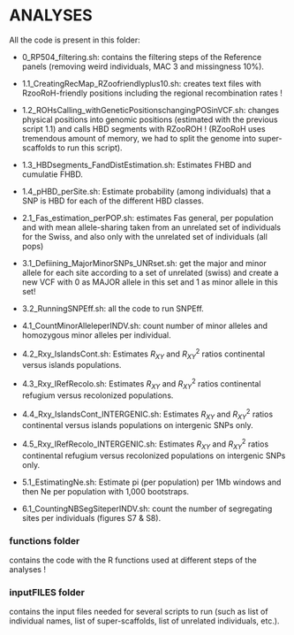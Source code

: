 # ANALYSES

All the code is present in this folder:

- 0_RP504_filtering.sh: contains the filtering steps of the Reference panels (removing weird individuals, MAC 3 and missingness 10\%).

- 1.1_CreatingRecMap_RZoofriendlyplus10.sh: creates text files with RzooRoH-friendly positions including the regional recombination rates !

- 1.2_ROHsCalling_withGeneticPositionschangingPOSinVCF.sh: changes physical positions into genomic positions (estimated with the previous script 1.1) and calls HBD segments with RZooROH ! (RZooRoH uses tremendous amount of memory, we had to split the genome into super-scaffolds to run this script).

- 1.3_HBDsegments_FandDistEstimation.sh:  Estimates FHBD and cumulatie FHBD.

- 1.4_pHBD_perSite.sh: Estimate probability (among individuals) that a SNP is HBD for each of the different HBD classes.

- 2.1_Fas_estimation_perPOP.sh: estimates Fas general,  per population and with mean allele-sharing taken from an unrelated set of individuals for the Swiss, and also only with the unrelated set of individuals (all pops)

- 3.1_Defiining_MajorMinorSNPs_UNRset.sh: get the major and minor allele for each site according to a set of unrelated (swiss) and create a new VCF with 0 as MAJOR allele in this set and 1 as minor allele in this set!

- 3.2_RunningSNPEff.sh: all the code to run SNPEff.

- 4.1_CountMinorAlleleperINDV.sh: count number of minor alleles and homozygous minor alleles per individual.

- 4.2_Rxy_IslandsCont.sh: Estimates $R_{XY}$ and $R^{2}_{XY}$ ratios continental versus islands populations.

- 4.3_Rxy_IRefRecolo.sh:  Estimates $R_{XY}$ and $R^{2}_{XY}$ ratios continental refugium versus recolonized populations.

- 4.4_Rxy_IslandsCont_INTERGENIC.sh: Estimates $R_{XY}$ and $R^{2}_{XY}$ ratios continental versus islands populations on intergenic SNPs only.

- 4.5_Rxy_IRefRecolo_INTERGENIC.sh: Estimates $R_{XY}$ and $R^{2}_{XY}$ ratios continental refugium versus recolonized populations on intergenic SNPs only.

- 5.1_EstimatingNe.sh: Estimate pi (per population) per 1Mb windows and then Ne per population with 1,000 bootstraps.

- 6.1_CountingNBSegSiteperINDV.sh: count the number of segregating sites per individuals (figures S7 \& S8).


### functions folder

contains the code with the R functions used at different steps of the analyses !

### inputFILES folder

contains the input files needed for several scripts to run (such as list of individual names, list of super-scaffolds, list of unrelated individuals, etc.).
